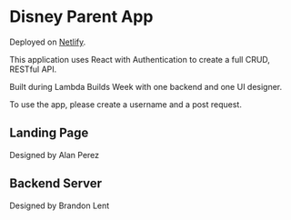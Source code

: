 # Disney Parent App 

Deployed on [Netlify](https://hopeful-chandrasekhar-37916b.netlify.com).

This application uses React with Authentication to create a full CRUD, RESTful API. 

Built during Lambda Builds Week with one backend and one UI designer.

To use the app, please create a username and a post request.

## Landing Page 

Designed by Alan Perez

## Backend Server

Designed by Brandon Lent
